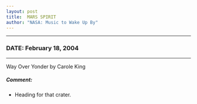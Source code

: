 ```yaml
---
layout: post
title:  MARS SPIRIT
author: "NASA: Music to Wake Up By"
---
```


----
### DATE: February 18, 2004
----
Way Over Yonder by Carole King

##### Comment:
* Heading for that crater.

